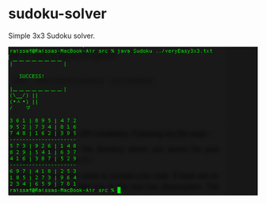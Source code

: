 # sudoku-solver
Simple 3x3 Sudoku solver.



![alt text](https://github.com/rraissa/sudoku-solver/blob/master/Example.png)
